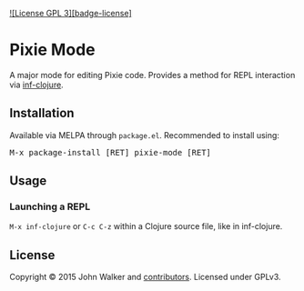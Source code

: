 [![License GPL 3][badge-license]][copying]
# Pixie Mode

A major mode for editing Pixie code. Provides a method for REPL
interaction via [inf-clojure].

## Installation

Available via MELPA through `package.el`. Recommended to install using:

<kbd>M-x package-install [RET] pixie-mode [RET]</kbd>

[inf-clojure]: https://github.com/clojure-emacs/inf-clojure

## Usage
### Launching a REPL

`M-x inf-clojure` or `C-c C-z` within a Clojure source file, like in
inf-clojure.

## License
   Copyright © 2015 John Walker and [contributors][]. Licensed under GPLv3.
   
[contributors]: https://github.com/clojure-emacs/clojure-mode/contributors
[COPYING]: http://www.gnu.org/copyleft/gpl.html